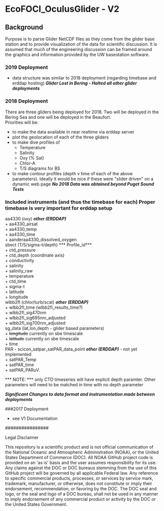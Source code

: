 # EcoFOCI_OculusGlider - V2

## Background
Purpose is to parse Glider NetCDF files as they come from the glider base station and to provide visualization of the data for scientific discussion.  It is assumed that much of the engineering discussion can be framed around the graphics and information provided by the UW basestation software.

### 2019 Deployment
- data structure was similar to 2018 deployment (regarding timebase and erddap hosting)
***Glider Lost in Bering - Halted all other glider deployments***

### 2018 Deployment
There are three gliders being deployed for 2018.  Two will be deployed in the Bering Sea and one will be deployed in the Beaufort.   
Priorities will be:
- to make the data available in near realtime via erddap server
- plot the geolocation of each of the three gliders
- to make dive profiles of
    + Temperature
    + Salinity
    + Oxy (% Sat)
    + Chlor-A
    + T/S diagrams for BS
- to make contour profiles (depth v time of each of the above parameters).  Ideally it would be nice if these were "slider driven" on a dynamic web page
***No 2018 Data was obtained beyond Puget Sound Tests***

### Included instruments (and thus the timebase for each) Proper timebase is very important for erddap setup
aa4330 (oxy) ***other (ERDDAP)***  
    + aa4330_airsat  
    + aa4330_temp  
    + aa4330_time  
    + aanderaa4330_dissolved_oxygen  
sbect (T/S/sigma-t/depth) *** Profile_id***  
    + ctd_pressure  
    + ctd_depth (coordinate axis)  
    + conductivity  
    + salinity  
    + salinity_raw  
    + temperature  
    + ctd_time  
    + sigma-t  
    + latitude  
    + longitude  
wlbb2fl (chlor/turb/scat) ***other (ERDDAP)***  
    + wlbb2fl_time (wlbb2fl_results_time?)  
    + wlbb2fl_sig470nm  
    + wlbb2fl_sig695nm_adjusted  
    + wlbb2fl_sig700nm_adjusted  
sg_data (lat,lon,depth - glider based parameters)  
    + ~~longitude~~ currently on sbe timescale  
    + ~~latitude~~ currently on sbe timescale  
    + time  
PAR - scicon_satpar_satPAR_data_point ***other (ERDDAP)*** - not yet implemented  
    + satPAR_Temp  
    + satPAR_time  
    + satPAR_PARuV.  

*** NOTE: *** only CTD timeseries will have explicit depth paramter.  Other parameters will need to be matched in time with no depth parameter

___Significant Changes to data format and instrumentation made between deployments___

###2017 Deployment
- see V1 Documentation


################

Legal Disclaimer

This repository is a scientific product and is not official communication of the National Oceanic and Atmospheric Administration (NOAA), or the United States Department of Commerce (DOC). All NOAA GitHub project code is provided on an 'as is' basis and the user assumes responsibility for its use. Any claims against the DOC or DOC bureaus stemming from the use of this GitHub project will be governed by all applicable Federal law. Any reference to specific commercial products, processes, or services by service mark, trademark, manufacturer, or otherwise, does not constitute or imply their endorsement, recommendation, or favoring by the DOC. The DOC seal and logo, or the seal and logo of a DOC bureau, shall not be used in any manner to imply endorsement of any commercial product or activity by the DOC or the United States Government.